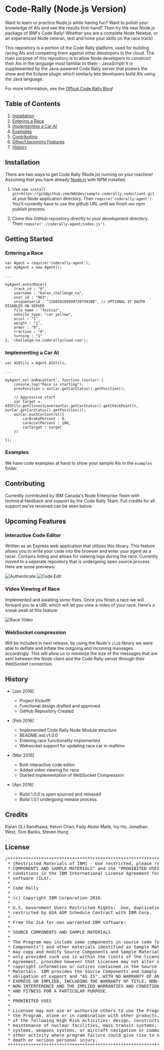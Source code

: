 # Code-Rally (Node.js Version) 

Want to learn or practice Node.js while having fun? Want to polish your knowledge of AIs and see the results first-hand? Then try the new Node.js package of IBM's Code Rally! Whether you are a complete Node Newbie, or an experienced Node veteran, test and hone your skills on the race track!

This repository is a portion of the Code Rally platform, used for building racing AIs and competing them against other developers in the cloud. The main purpose of this repository is to allow Node developers to construct their AIs in the language most familiar to them - JavaScript! It is supplemented by the Java-powered Code Rally server that powers the show and the Eclipse plugin which similarly lets developers build AIs using the Java language. 

For more information, see the <a target="_blank" href="https://www.ibm.com/developerworks/community/blogs/code-rally/entry/landing?lang=en">Offical Code Rally Blog</a>!

## Table of Contents

1. [Installation](#installation)
2. [Entering a Race](#entering-a-race)
3. [Implementing a Car AI](#implementing-a-car-ai)
4. [Examples](#examples)
5. [Contributing](#contributing)
6. [Other/Upcoming Features](#other-features)
7. [History](#history)

## Installation

There are two ways to get Code Rally (Node.js) running on your machine! Assuming that you have already <a target="_blank" href="https://nodejs.org/en/">Node.js</a> with NPM installed.

1. Use `npm install git+https://git@github.com/WASdev/sample.coderally.nodeclient.git` at your Node application directory. Then `require('coderally-agent')`. You'll currently have to use the github URL until we finish our npm publish process.

2. Clone this GitHub repository directly to your development directory. Then `require('./coderally-agent/index.js')`.

## Getting Started

### Entering a Race

	var Agent = require('coderally-agent');
	var myAgent = new Agent();

	...

	myAgent.enterRace({
		track_id : "0",
		username : "karan_challenge_na",
		user_id : "963",
		uniqueUserid : "116650285099720794308", // OPTIONAL IF OAUTH DISABLED ON SERVER
		file_name : "Testcar",
		vehicle_type: "car_yellow",
		accel : "1",
		weight : "1",
		armor : "0",
		traction : "0",
		turning : "1" 
	}, 'challenge-na.coderallycloud.com');

### Implementing a Car AI

	var AIUtils = Agent.AIUtils;

	...

	myAgent.on('onRaceStart', function (ourCar) {
		console.log("Race is starting");
		prevPosition = ourCar.getCarStatus().getPosition();

		// Aggressive start
		var target = AIUtils.getClosestLane(ourCar.getCarStatus().getCheckPoint(), ourCar.getCarStatus().getPosition());
		ourCar.pushCarControl({
			carBrakePercent : 0,
			carAccelPercent : 100,
			carTarget : target
		})

	});

### Examples

We have code examples at hand to show your sample AIs in the `examples` folder.

## Contributing

Currently contributed by IBM Canada's Node Enterprise Team with technical feedback and support by the Code Rally Team. Full credits for all support we've received can be seen below.

## Upcoming Features

### Interactive Code Editor

Written as an Express web application that utilizes this library. This feature allows you to write your code into the browser and enter your agent as a racer. Contains linting and allows for viewing logs during the race. Currently moved to a seperate repository that is undergoing open source process. Here are some previews:

![Authenticate](pictures/CodeRally1.PNG) ![Code Edit](pictures/CodeRally2.PNG)

### Video Viewing of Race

Implemented and awaiting some fixes. Once you finish a race we will forward you to a URL which will let you view a video of your race. Here's a sneak peak at this feature: 

![Race Video](pictures/CodeRally3.PNG)

### WebSocket compression

Will be included in next release, by using the Node's `zlib` library we were able to deflate and inflate the outgoing and incoming messages accordingly. This will allow us to minimize the size of the messages that are sent between the Node client and the Code Rally server through their WebSocket connection. 

## History

* [Jan 2016]
  - Project Kickoff!
  - Functional design drafted and approved
  - GitHub Repository Created

* [Feb 2016]
  - Implemented Code Rally Node Module structure
  - README.md v1.0.0
  - Entering race functionality implemented 
  - Websocket support for updating race car in realtime

* [Mar 2016]
  - Built interactive code editor
  - Added video viewing for race
  - Started implementation of WebSocket Compression

* [Apr 2016]
  - Build 1.0.0 is open sourced and released
  - Build 1.0.1 undergoing release process.

## Credits

Karan (S.) Randhawa, Kelvin Chan, Fady Abdel Malik, Ivy Ho, Jonathan West, Tom Banks, Steven Hung

## License

<pre>
/*******************************************************************************
 * [Restricted Materials of IBM] - Use restricted, please refer to the "SOURCE
 * COMPONENTS AND SAMPLE MATERIALS" and the "PROHIBITED USES" terms and
 * conditions in the IBM International License Agreement for non warranted IBM
 * software (ILA).
 * 
 * Code Rally
 * 
 * (c) Copyright IBM Corporation 2016.
 * 
 * U.S. Government Users Restricted Rights:  Use, duplication or disclosure
 * restricted by GSA ADP Schedule Contract with IBM Corp. 
 * 
 * From the ILA for non warranted IBM software:
 * 
 * SOURCE COMPONENTS AND SAMPLE MATERIALS
 * 
 * The Program may include some components in source code form ("Source
 * Components") and other materials identified as Sample Materials. Licensee
 * may copy and modify Source Components and Sample Materials for internal use
 * only provided such use is within the limits of the license rights under this
 * Agreement, provided however that Licensee may not alter or delete any
 * copyright information or notices contained in the Source Components or Sample
 * Materials. IBM provides the Source Components and Sample Materials without
 * obligation of support and "AS IS", WITH NO WARRANTY OF ANY KIND, EITHER
 * EXPRESS OR IMPLIED, INCLUDING THE WARRANTY OF TITLE, NON-INFRINGEMENT OR
 * NON-INTERFERENCE AND THE IMPLIED WARRANTIES AND CONDITIONS OF MERCHANTABILITY
 * AND FITNESS FOR A PARTICULAR PURPOSE.
 * 
 * PROHIBITED USES
 * 
 * Licensee may not use or authorize others to use the Program or any part of
 * the Program, alone or in combination with other products, in support of any
 * of the following High Risk Activities: design, construction, control, or
 * maintenance of nuclear facilities, mass transit systems, air traffic control
 * systems, weapons systems, or aircraft navigation or communications, or any
 * other activity where program failure could give rise to a material threat of
 * death or serious personal injury.
 ******************************************************************************/
</pre>

